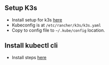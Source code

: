 ## Setup K3s
* Install setup for k3s [here](https://rancher.com/docs/k3s/latest/en/installation/install-options/)
* Kubeconfig is at `/etc/rancher/k3s/k3s.yaml`
* Copy to config file to `~/.kube/config` location.

## Install kubectl cli
* Install steps [here](https://kubernetes.io/docs/tasks/tools/install-kubectl-linux/)
